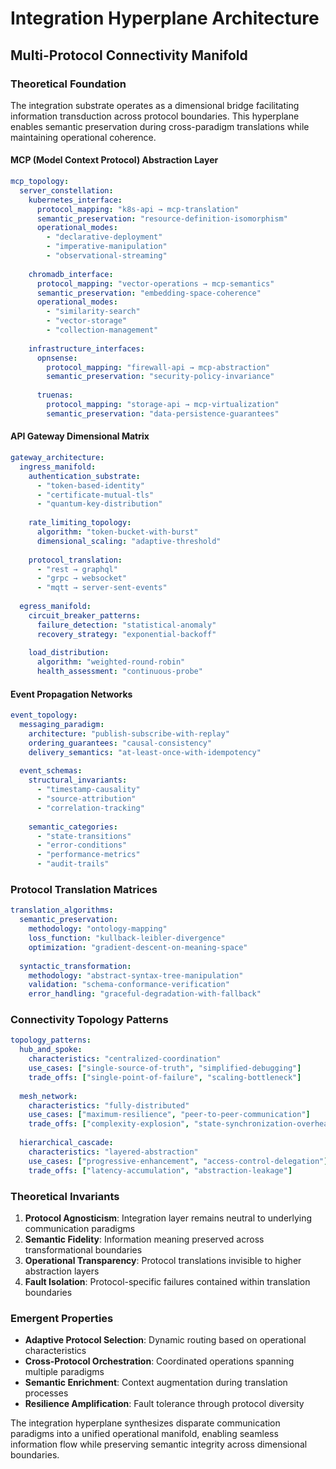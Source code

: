 # Integration Hyperplane Architecture
## Multi-Protocol Connectivity Manifold

### Theoretical Foundation

The integration substrate operates as a dimensional bridge facilitating information transduction across protocol boundaries. This hyperplane enables semantic preservation during cross-paradigm translations while maintaining operational coherence.

#### MCP (Model Context Protocol) Abstraction Layer

```yaml
mcp_topology:
  server_constellation:
    kubernetes_interface:
      protocol_mapping: "k8s-api → mcp-translation"
      semantic_preservation: "resource-definition-isomorphism"
      operational_modes:
        - "declarative-deployment"
        - "imperative-manipulation"
        - "observational-streaming"
        
    chromadb_interface:
      protocol_mapping: "vector-operations → mcp-semantics"
      semantic_preservation: "embedding-space-coherence"
      operational_modes:
        - "similarity-search"
        - "vector-storage"
        - "collection-management"
        
    infrastructure_interfaces:
      opnsense:
        protocol_mapping: "firewall-api → mcp-abstraction"
        semantic_preservation: "security-policy-invariance"
        
      truenas:
        protocol_mapping: "storage-api → mcp-virtualization"
        semantic_preservation: "data-persistence-guarantees"
```

#### API Gateway Dimensional Matrix

```yaml
gateway_architecture:
  ingress_manifold:
    authentication_substrate:
      - "token-based-identity"
      - "certificate-mutual-tls"
      - "quantum-key-distribution"
      
    rate_limiting_topology:
      algorithm: "token-bucket-with-burst"
      dimensional_scaling: "adaptive-threshold"
      
    protocol_translation:
      - "rest → graphql"
      - "grpc → websocket"
      - "mqtt → server-sent-events"
      
  egress_manifold:
    circuit_breaker_patterns:
      failure_detection: "statistical-anomaly"
      recovery_strategy: "exponential-backoff"
      
    load_distribution:
      algorithm: "weighted-round-robin"
      health_assessment: "continuous-probe"
```

#### Event Propagation Networks

```yaml
event_topology:
  messaging_paradigm:
    architecture: "publish-subscribe-with-replay"
    ordering_guarantees: "causal-consistency"
    delivery_semantics: "at-least-once-with-idempotency"
    
  event_schemas:
    structural_invariants:
      - "timestamp-causality"
      - "source-attribution"
      - "correlation-tracking"
      
    semantic_categories:
      - "state-transitions"
      - "error-conditions"
      - "performance-metrics"
      - "audit-trails"
```

### Protocol Translation Matrices

```yaml
translation_algorithms:
  semantic_preservation:
    methodology: "ontology-mapping"
    loss_function: "kullback-leibler-divergence"
    optimization: "gradient-descent-on-meaning-space"
    
  syntactic_transformation:
    methodology: "abstract-syntax-tree-manipulation"
    validation: "schema-conformance-verification"
    error_handling: "graceful-degradation-with-fallback"
```

### Connectivity Topology Patterns

```yaml
topology_patterns:
  hub_and_spoke:
    characteristics: "centralized-coordination"
    use_cases: ["single-source-of-truth", "simplified-debugging"]
    trade_offs: ["single-point-of-failure", "scaling-bottleneck"]
    
  mesh_network:
    characteristics: "fully-distributed"
    use_cases: ["maximum-resilience", "peer-to-peer-communication"]
    trade_offs: ["complexity-explosion", "state-synchronization-overhead"]
    
  hierarchical_cascade:
    characteristics: "layered-abstraction"
    use_cases: ["progressive-enhancement", "access-control-delegation"]
    trade_offs: ["latency-accumulation", "abstraction-leakage"]
```

### Theoretical Invariants

1. **Protocol Agnosticism**: Integration layer remains neutral to underlying communication paradigms
2. **Semantic Fidelity**: Information meaning preserved across transformational boundaries
3. **Operational Transparency**: Protocol translations invisible to higher abstraction layers
4. **Fault Isolation**: Protocol-specific failures contained within translation boundaries

### Emergent Properties

- **Adaptive Protocol Selection**: Dynamic routing based on operational characteristics
- **Cross-Protocol Orchestration**: Coordinated operations spanning multiple paradigms
- **Semantic Enrichment**: Context augmentation during translation processes
- **Resilience Amplification**: Fault tolerance through protocol diversity

The integration hyperplane synthesizes disparate communication paradigms into a unified operational manifold, enabling seamless information flow while preserving semantic integrity across dimensional boundaries.

